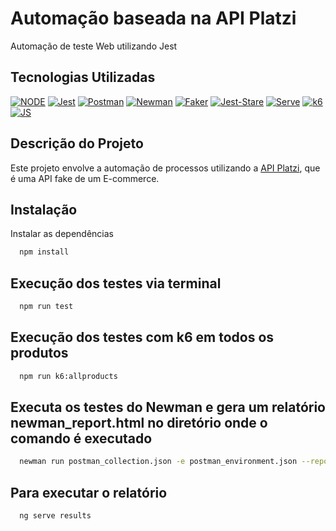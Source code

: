 # Automação baseada na API Platzi

Automação de teste Web utilizando Jest

## Tecnologias Utilizadas

[![NODE](https://img.shields.io/badge/License-node-green.svg)](https://nodejs.org/en)
[![Jest](https://img.shields.io/badge/license-jest-red.svg)](https://jestjs.io/)
[![Postman](https://img.shields.io/badge/license-postman-red.svg)](https://www.postman.com/)
[![Newman](https://img.shields.io/badge/license-newman-red.svg)](https://www.npmjs.com/package/newman)
[![Faker](https://img.shields.io/badge/license-faker-green.svg)](https://fakerjs.dev/)
[![Jest-Stare](https://img.shields.io/badge/license-jestStare-green.svg)](https://www.npmjs.com/package/jest-stare)
[![Serve](https://img.shields.io/badge/license-serve-blue.svg)](https://www.npmjs.com/package/serve)
[![k6](https://img.shields.io/badge/license-k6-blue.svg)](https://k6.io/)
[![JS](https://img.shields.io/badge/license-javascript-blue.svg)](https://developer.mozilla.org/en-US/docs/Web/JavaScript)

## Descrição do Projeto

Este projeto envolve a automação de processos utilizando a [API Platzi](https://www.platzi.com), que é uma API fake de um E-commerce.


## Instalação

Instalar as dependências

```bash
  npm install
```

## Execução dos testes via terminal

```bash
  npm run test
```

## Execução dos testes com k6 em todos os produtos

```bash
  npm run k6:allproducts
```

## Executa os testes do Newman e gera um relatório newman_report.html no diretório onde o comando é executado

```bash
  newman run postman_collection.json -e postman_environment.json --reporters html,cli --reporter-html-export newman_report.html
```

## Para executar o relatório

```bash
  ng serve results
```